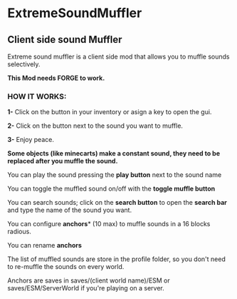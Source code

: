 # ExtremeSoundMuffler
## Client side sound Muffler

Extreme sound muffler is a client side mod that allows you to muffle sounds selectively.

**This Mod needs FORGE to work.**

### HOW IT WORKS:

**1-** Click on the button in your inventory or asign a key to open the gui.

**2-** Click on the button next to the sound you want to muffle.

**3-** Enjoy peace.

**Some objects (like minecarts) make a constant sound, they need to be replaced after you muffle the sound.**

You can play the sound pressing the **play button** next to the sound name

You can toggle the muffled sound on/off with the **toggle muffle button**

You can search sounds; click on the **search button** to open the **search bar** and type the name of the sound you want.

You can configure **anchors*** (10 max) to muffle sounds in a 16 blocks radious.

You can rename **anchors**

The list of muffled sounds are store in the profile folder, so you don't need to re-muffle the sounds on every world.

Anchors are saves in saves/(client world name)/ESM or saves/ESM/ServerWorld if you're playing on a server.
